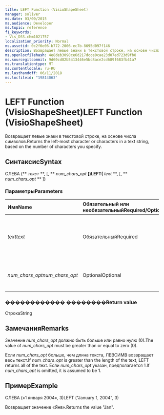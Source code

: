 ```yaml
---
title: LEFT Function (VisioShapeSheet)
manager: soliver
ms.date: 03/09/2015
ms.audience: Developer
ms.topic: reference
f1_keywords:
- Vis_DSS.chm1021757
localization_priority: Normal
ms.assetid: 0c2f6e06-b772-2006-ec7b-8695d097f146
description: Возвращает левые знаки в текстовой строке, на основе числа символов.
ms.openlocfilehash: 4e8deb3098ce6d217dcce0cae23d07ed723d9fb8
ms.sourcegitcommit: 9d60cd82b5413446e5bc8ace2cd689f683fb41a7
ms.translationtype: MT
ms.contentlocale: ru-RU
ms.lasthandoff: 06/11/2018
ms.locfileid: "19814063"
---
```

# <a name="left-function-visioshapesheet"></a><span data-ttu-id="3f35b-103">LEFT Function (VisioShapeSheet)</span><span class="sxs-lookup"><span data-stu-id="3f35b-103">LEFT Function (VisioShapeSheet)</span></span>

<span data-ttu-id="3f35b-104">Возвращает левые знаки в текстовой строке, на основе числа символов.</span><span class="sxs-lookup"><span data-stu-id="3f35b-104">Returns the left-most character or characters in a text string, based on the number of characters you specify.</span></span>
  
## <a name="syntax"></a><span data-ttu-id="3f35b-105">Синтаксис</span><span class="sxs-lookup"><span data-stu-id="3f35b-105">Syntax</span></span>

<span data-ttu-id="3f35b-106">СЛЕВА (** *текст* **, [, ** *num_chars_opt* **])</span><span class="sxs-lookup"><span data-stu-id="3f35b-106">LEFT(** *text* **, [, ** *num_chars_opt* ** ])</span></span> 
  
### <a name="parameters"></a><span data-ttu-id="3f35b-107">Параметры</span><span class="sxs-lookup"><span data-stu-id="3f35b-107">Parameters</span></span>

|<span data-ttu-id="3f35b-108">**Имя**</span><span class="sxs-lookup"><span data-stu-id="3f35b-108">**Name**</span></span>|<span data-ttu-id="3f35b-109">**Обязательный или необязательный**</span><span class="sxs-lookup"><span data-stu-id="3f35b-109">**Required/Optional**</span></span>|<span data-ttu-id="3f35b-110">**Тип данных**</span><span class="sxs-lookup"><span data-stu-id="3f35b-110">**Data Type**</span></span>|<span data-ttu-id="3f35b-111">**Описание**</span><span class="sxs-lookup"><span data-stu-id="3f35b-111">**Description**</span></span>|
|:-----|:-----|:-----|:-----|
| <span data-ttu-id="3f35b-112">_text_</span><span class="sxs-lookup"><span data-stu-id="3f35b-112">_text_</span></span> <br/> |<span data-ttu-id="3f35b-113">Обязательный</span><span class="sxs-lookup"><span data-stu-id="3f35b-113">Required</span></span>  <br/> |<span data-ttu-id="3f35b-114">**Строка**</span><span class="sxs-lookup"><span data-stu-id="3f35b-114">**String**</span></span> <br/> |<span data-ttu-id="3f35b-115">Текстовая строка, содержащая знаки, которые вы хотите извлечь.</span><span class="sxs-lookup"><span data-stu-id="3f35b-115">The text string that contains the characters you want to extract.</span></span>  <br/> |
| <span data-ttu-id="3f35b-116">_num_chars_opt_</span><span class="sxs-lookup"><span data-stu-id="3f35b-116">_num_chars_opt_</span></span> <br/> |<span data-ttu-id="3f35b-117">Optional</span><span class="sxs-lookup"><span data-stu-id="3f35b-117">Optional</span></span>  <br/> |<span data-ttu-id="3f35b-118">**Числовой**</span><span class="sxs-lookup"><span data-stu-id="3f35b-118">**Numeric**</span></span> <br/> |<span data-ttu-id="3f35b-119">Число знаков, которое вы хотите извлечь.</span><span class="sxs-lookup"><span data-stu-id="3f35b-119">The number of characters you want to extract.</span></span>  <br/> |
   
### <a name="return-value"></a><span data-ttu-id="3f35b-120">������������ ��������</span><span class="sxs-lookup"><span data-stu-id="3f35b-120">Return value</span></span>

<span data-ttu-id="3f35b-121">Строка</span><span class="sxs-lookup"><span data-stu-id="3f35b-121">String</span></span>
  
## <a name="remarks"></a><span data-ttu-id="3f35b-122">Замечания</span><span class="sxs-lookup"><span data-stu-id="3f35b-122">Remarks</span></span>

<span data-ttu-id="3f35b-123">Значение _num_chars_opt_ должно быть больше или равно нулю (0).</span><span class="sxs-lookup"><span data-stu-id="3f35b-123">The value of  _num_chars_opt_ must be greater than or equal to zero (0).</span></span> 
  
<span data-ttu-id="3f35b-124">Если _num_chars_opt_ больше, чем длина текста, ЛЕВСИМВ возвращает весь текст.</span><span class="sxs-lookup"><span data-stu-id="3f35b-124">If  _num_chars_opt_ is greater than the length of the text, LEFT returns all of the text.</span></span> <span data-ttu-id="3f35b-125">Если _num_chars_opt_ указан, предполагается 1.</span><span class="sxs-lookup"><span data-stu-id="3f35b-125">If  _num_chars_opt_ is omitted, it is assumed to be 1.</span></span> 
  
## <a name="example"></a><span data-ttu-id="3f35b-126">Пример</span><span class="sxs-lookup"><span data-stu-id="3f35b-126">Example</span></span>

<span data-ttu-id="3f35b-127">СЛЕВА («1 января 2004», 3)</span><span class="sxs-lookup"><span data-stu-id="3f35b-127">LEFT ("January 1, 2004", 3)</span></span> 
  
<span data-ttu-id="3f35b-128">Возвращает значение «Янв».</span><span class="sxs-lookup"><span data-stu-id="3f35b-128">Returns the value "Jan".</span></span> 
  

